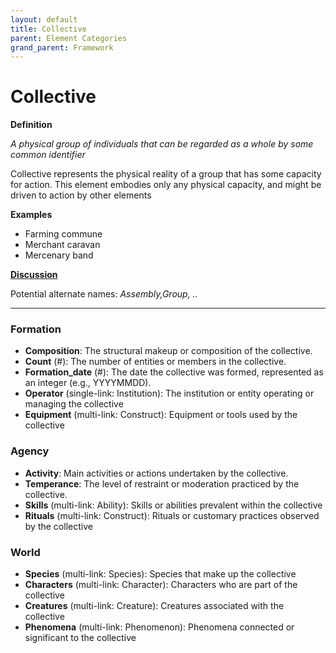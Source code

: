 ```yaml
---
layout: default
title: Collective
parent: Element Categories
grand_parent: Framework 
---
```


# Collective

**Definition**

*A physical group of individuals that can be regarded as a whole by some common identifier*

Collective represents the physical reality of a group that has some capacity for action. This element embodies only any physical capacity, and might be driven to action by other elements

**Examples**
- Farming commune
- Merchant caravan
- Mercenary band


**[Discussion](https://github.com/OnlyWorlds/OnlyWorlds/discussions/categories/Collective)**

Potential alternate names: *Assembly,Group, ..*

---
### Formation
- **Composition**: The structural makeup or composition of the collective.
- **Count** (#): The number of entities or members in the collective.
- **Formation_date** (#): The date the collective was formed, represented as an integer (e.g., YYYYMMDD).
- **Operator** (single-link: Institution): The institution or entity operating or managing the collective
- **Equipment** (multi-link: Construct): Equipment or tools used by the collective

### Agency
- **Activity**: Main activities or actions undertaken by the collective.
- **Temperance**: The level of restraint or moderation practiced by the collective.
- **Skills** (multi-link: Ability): Skills or abilities prevalent within the collective
- **Rituals** (multi-link: Construct): Rituals or customary practices observed by the collective

### World
- **Species** (multi-link: Species): Species that make up the collective
- **Characters** (multi-link: Character): Characters who are part of the collective
- **Creatures** (multi-link: Creature): Creatures associated with the collective
- **Phenomena** (multi-link: Phenomenon): Phenomena connected or significant to the collective

